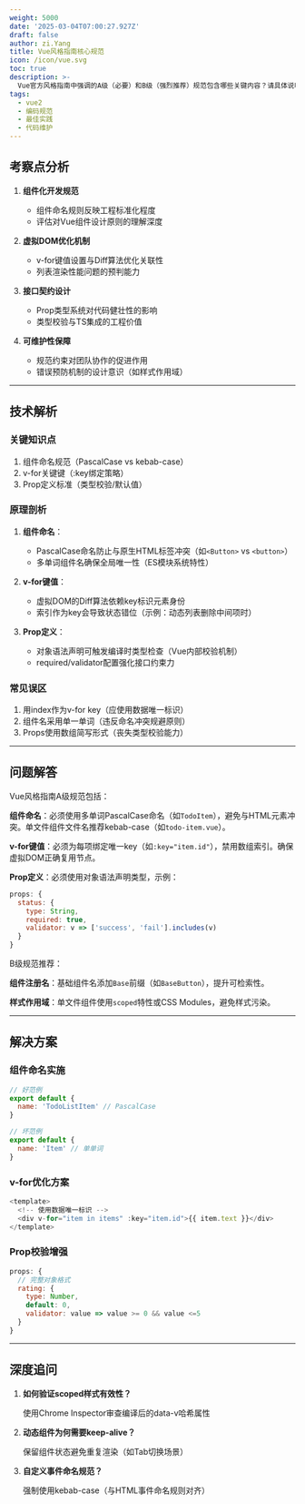 ```yaml
---
weight: 5000
date: '2025-03-04T07:00:27.927Z'
draft: false
author: zi.Yang
title: Vue风格指南核心规范
icon: /icon/vue.svg
toc: true
description: >-
  Vue官方风格指南中强调的A级（必要）和B级（强烈推荐）规范包含哪些关键内容？请具体说明组件命名、v-for键值、prop定义等规范的约束条件及其背后的工程化考量。
tags:
  - vue2
  - 编码规范
  - 最佳实践
  - 代码维护
---
```




## 考察点分析

1. **组件化开发规范**  

    - 组件命名规则反映工程标准化程度  
    - 评估对Vue组件设计原则的理解深度  

2. **虚拟DOM优化机制**  

    - v-for键值设置与Diff算法优化关联性  
    - 列表渲染性能问题的预判能力  

3. **接口契约设计**  

    - Prop类型系统对代码健壮性的影响  
    - 类型校验与TS集成的工程价值  

4. **可维护性保障**  

    - 规范约束对团队协作的促进作用  
    - 错误预防机制的设计意识（如样式作用域）  

---

## 技术解析

### 关键知识点

1. 组件命名规范（PascalCase vs kebab-case）  
2. v-for关键键（:key绑定策略）  
3. Prop定义标准（类型校验/默认值）  

### 原理剖析

1. **组件命名**：  

    - PascalCase命名防止与原生HTML标签冲突（如`<Button>` vs `<button>`）  
    - 多单词组件名确保全局唯一性（ES模块系统特性）  

2. **v-for键值**：  

    - 虚拟DOM的Diff算法依赖key标识元素身份  
    - 索引作为key会导致状态错位（示例：动态列表删除中间项时）  

3. **Prop定义**：  

    - 对象语法声明可触发编译时类型检查（Vue内部校验机制）  
    - required/validator配置强化接口约束力  

### 常见误区

1. 用index作为v-for key（应使用数据唯一标识）  
2. 组件名采用单一单词（违反命名冲突规避原则）  
3. Props使用数组简写形式（丧失类型校验能力）  

---

## 问题解答

Vue风格指南A级规范包括：  

**组件命名**：必须使用多单词PascalCase命名（如`TodoItem`），避免与HTML元素冲突。单文件组件文件名推荐kebab-case（如`todo-item.vue`）。  

**v-for键值**：必须为每项绑定唯一key（如`:key="item.id"`），禁用数组索引。确保虚拟DOM正确复用节点。  

**Prop定义**：必须使用对象语法声明类型，示例：  

```javascript
props: {
  status: {
    type: String,
    required: true,
    validator: v => ['success', 'fail'].includes(v)
  }
}
```

B级规范推荐：  

**组件注册名**：基础组件名添加`Base`前缀（如`BaseButton`），提升可检索性。  

**样式作用域**：单文件组件使用`scoped`特性或CSS Modules，避免样式污染。  

---

## 解决方案

### 组件命名实施

```javascript
// 好范例
export default {
  name: 'TodoListItem' // PascalCase
}

// 坏范例
export default {
  name: 'Item' // 单单词
}
```

### v-for优化方案

```javascript
<template>
  <!-- 使用数据唯一标识 -->
  <div v-for="item in items" :key="item.id">{{ item.text }}</div>
</template>
```

### Prop校验增强

```javascript
props: {
  // 完整对象格式
  rating: {
    type: Number,
    default: 0,
    validator: value => value >= 0 && value <=5 
  }
}
```

---

## 深度追问

1. **如何验证scoped样式有效性？**  

    使用Chrome Inspector审查编译后的data-v哈希属性  

2. **动态组件为何需要keep-alive？**  

    保留组件状态避免重复渲染（如Tab切换场景）  

3. **自定义事件命名规范？**  

    强制使用kebab-case（与HTML事件命名规则对齐）
